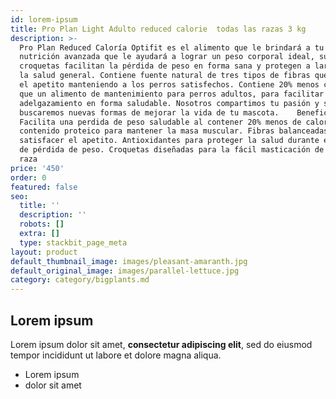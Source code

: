 ```yaml
---
id: lorem-ipsum
title: Pro Plan Light Adulto reduced calorie  todas las razas 3 kg
description: >-
  Pro Plan Reduced Caloría Optifit es el alimento que le brindará a tu perro una
  nutrición avanzada que le ayudará a lograr un peso corporal ideal, sus
  croquetas facilitan la pérdida de peso en forma sana y protegen a largo plazo
  la salud general. Contiene fuente natural de tres tipos de fibras que sacian
  el apetito manteniendo a los perros satisfechos. Contiene 20% menos calorías,
  que un alimento de mantenimiento para perros adultos, para facilitar el
  adelgazamiento en forma saludable. Nosotros compartimos tu pasión y siempre
  buscaremos nuevas formas de mejorar la vida de tu mascota.    Beneficios  
  Facilita una perdida de peso saludable al contener 20% menos de calorías. Alto
  contenido proteico para mantener la masa muscular. Fibras balanceadas para
  satisfacer el apetito. Antioxidantes para proteger la salud durante el proceso
  de pérdida de peso. Croquetas diseñadas para la fácil masticación de cualquier
  raza
price: '450'
order: 0
featured: false
seo:
  title: ''
  description: ''
  robots: []
  extra: []
  type: stackbit_page_meta
layout: product
default_thumbnail_image: images/pleasant-amaranth.jpg
default_original_image: images/parallel-lettuce.jpg
category: category/bigplants.md
---
```

## Lorem ipsum

Lorem ipsum dolor sit amet, **consectetur adipiscing elit**, sed do eiusmod tempor incididunt ut labore et dolore magna aliqua.

- Lorem ipsum
- dolor sit amet